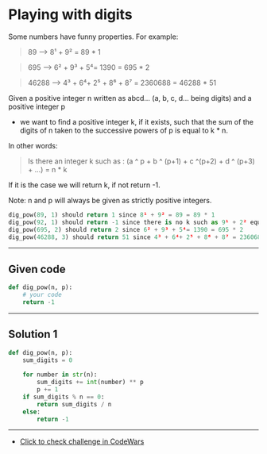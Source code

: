 # Playing with digits

Some numbers have funny properties. For example:

> 89 --> 8¹ + 9² = 89 * 1

> 695 --> 6² + 9³ + 5⁴= 1390 = 695 * 2

> 46288 --> 4³ + 6⁴+ 2⁵ + 8⁶ + 8⁷ = 2360688 = 46288 * 51

Given a positive integer n written as abcd... (a, b, c, d... being digits) and a positive integer p
- we want to find a positive integer k, if it exists, such that the sum of the digits of n taken to the successive powers of p is equal to k * n.

In other words:
> Is there an integer k such as : (a ^ p + b ^ (p+1) + c ^(p+2) + d ^ (p+3) + ...) = n * k

If it is the case we will return k, if not return -1.

Note: n and p will always be given as strictly positive integers.

``` python
dig_pow(89, 1) should return 1 since 8¹ + 9² = 89 = 89 * 1
dig_pow(92, 1) should return -1 since there is no k such as 9¹ + 2² equals 92 * k
dig_pow(695, 2) should return 2 since 6² + 9³ + 5⁴= 1390 = 695 * 2
dig_pow(46288, 3) should return 51 since 4³ + 6⁴+ 2⁵ + 8⁶ + 8⁷ = 2360688 = 46288 * 51
```

---

## Given code
```python
def dig_pow(n, p):
    # your code
    return -1
```

---

## Solution 1
```python
def dig_pow(n, p):
    sum_digits = 0
    
    for number in str(n):
        sum_digits += int(number) ** p
        p += 1
    if sum_digits % n == 0:
        return sum_digits / n
    else:
        return -1
```

---

- [Click to check challenge in CodeWars](https://www.codewars.com/kata/5552101f47fc5178b1000050)



